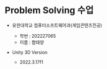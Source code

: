 # Problem Solving 수업
* 유한대학교 컴퓨터소프트웨어과(게임콘텐츠전공)
   * 학번 : 202227065
   * 이름 : 함태양

* Unity 3D Version
   * 2022.3.17f1

